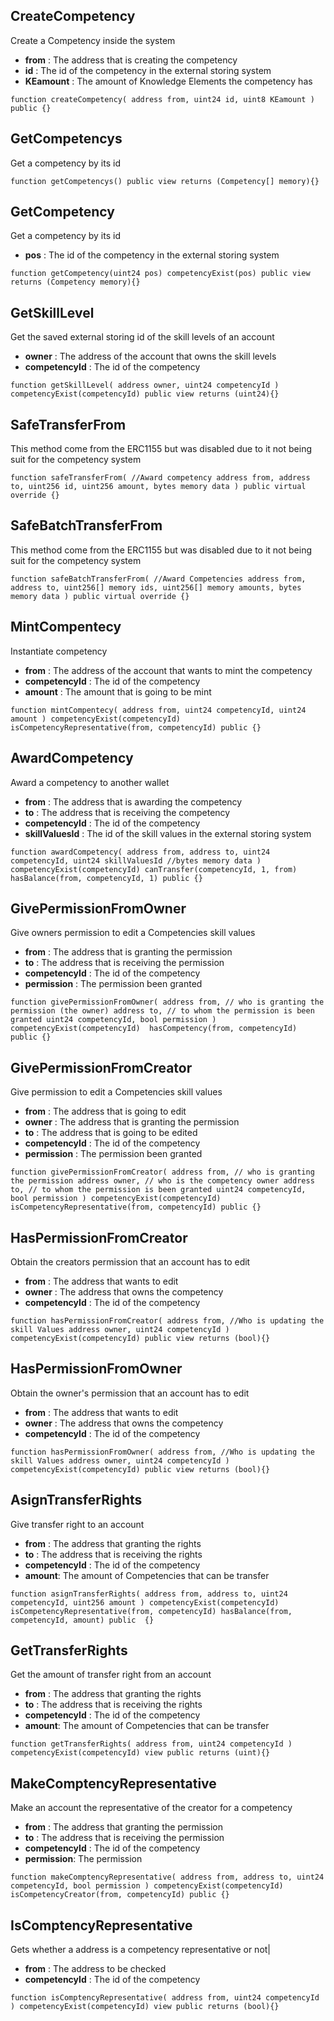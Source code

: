 
## CreateCompetency

   Create a Competency inside the system
  
   - **from** : The address that is creating the competency
   - **id** : The id of the competency in the external storing system
   - **KEamount** : The amount of Knowledge Elements the competency has
   
 
   `function createCompetency(
       address from,
       uint24 id,
       uint8 KEamount
   ) public {}`
 
## GetCompetencys

   Get a competency by its id

   `function getCompetencys() public view returns (Competency[] memory){}`
    
## GetCompetency

   Get a competency by its id
 
   - **pos** : The id of the competency in the external storing system

   `function getCompetency(uint24 pos) competencyExist(pos) public view returns (Competency memory){}`
 
## GetSkillLevel

   Get the saved external storing id of the skill levels of an account
  
   - **owner** : The address of the account that owns the skill levels
   - **competencyId** : The id of the competency
  
   `function getSkillLevel(
       address owner,
       uint24 competencyId
   ) competencyExist(competencyId) public view returns (uint24){}`
  
## SafeTransferFrom
   
   This method come from the ERC1155 but was disabled due to it not being suit for the competency system
 
   `function safeTransferFrom( //Award competency
       address from,
       address to,
       uint256 id,
       uint256 amount,
       bytes memory data
   ) public virtual override {}`
 
 ## SafeBatchTransferFrom

   This method come from the ERC1155 but was disabled due to it not being suit for the competency system

   `function safeBatchTransferFrom( //Award Competencies
       address from,
       address to,
       uint256[] memory ids,
       uint256[] memory amounts,
       bytes memory data
   ) public virtual override {}`
  

 ## MintCompentecy

   Instantiate competency
  
   - **from** : The address of the account that wants to mint the competency
   - **competencyId** : The id of the competency
   - **amount** : The amount that is going to be mint
  
 
   `function mintCompentecy(
       address from,
       uint24 competencyId,
       uint24 amount
   ) competencyExist(competencyId) isCompetencyRepresentative(from, competencyId) public {}`

## AwardCompetency
   
  Award a competency to another wallet
  
   - **from** : The address that is awarding the competency
   - **to** : The address that is receiving the competency
   - **competencyId** : The id of the competency
   - **skillValuesId** : The id of the skill values in the external storing system

  
   `function awardCompetency(
       address from,
       address to,
       uint24 competencyId,
       uint24 skillValuesId
       //bytes memory data
   ) competencyExist(competencyId) canTransfer(competencyId, 1, from) hasBalance(from, competencyId, 1) public {}`
  
 ## GivePermissionFromOwner

   Give owners permission to edit a Competencies skill values
  
   - **from** : The address that is granting the permission
   - **to** : The address that is receiving the permission
   - **competencyId** : The id of the competency
   - **permission** : The permission been granted
 
   `function givePermissionFromOwner(
       address from, // who is granting the permission (the owner)
       address to, // to whom the permission is been granted
       uint24 competencyId,
       bool permission
   ) competencyExist(competencyId)  hasCompetency(from, competencyId)  public {}`
  
## GivePermissionFromCreator
    
   Give permission to edit a Competencies skill values
  
   - **from** : The address that is going to edit
   - **owner** : The address that is granting the permission
   - **to** : The address that is going to be edited
   - **competencyId** : The id of the competency
   - **permission** : The permission been granted

   `function givePermissionFromCreator(
       address from, // who is granting the permission
       address owner, // who is the competency owner
       address to, // to whom the permission is been granted
       uint24 competencyId,
       bool permission
   ) competencyExist(competencyId) isCompetencyRepresentative(from, competencyId) public {}`

## HasPermissionFromCreator  
   
   Obtain the creators permission that an account has to edit
  
   - **from** : The address that wants to edit
   - **owner** : The address that owns the competency
   - **competencyId** : The id of the competency


   `function hasPermissionFromCreator(
       address from, //Who is updating the skill Values
       address owner,
       uint24 competencyId
   ) competencyExist(competencyId) public view returns (bool){}`
 
## HasPermissionFromOwner

   Obtain the owner's permission that an account has to edit
  
   - **from** : The address that wants to edit
   - **owner** : The address that owns the competency
   - **competencyId** : The id of the competency

 
   `function hasPermissionFromOwner(
       address from, //Who is updating the skill Values
       address owner,
       uint24 competencyId
   ) competencyExist(competencyId) public view returns (bool){}`
 

## AsignTransferRights

   Give transfer right to an account
  
   - **from** : The address that granting the rights
   - **to** : The address that is receiving the rights
   - **competencyId** : The id of the competency
   - **amount**: The amount of Competencies that can be transfer

   `function asignTransferRights(
       address from,
       address to,
       uint24 competencyId,
       uint256 amount
   ) competencyExist(competencyId) isCompetencyRepresentative(from, competencyId) hasBalance(from, competencyId, amount) public  {}`

## GetTransferRights

   Get the amount of transfer right from an account
  
   - **from** : The address that granting the rights
   - **to** : The address that is receiving the rights
   - **competencyId** : The id of the competency
   - **amount**: The amount of Competencies that can be transfer
   
 
   `function getTransferRights(
       address from,
       uint24 competencyId
   ) competencyExist(competencyId) view public returns (uint){}`
  
##  MakeComptencyRepresentative
  
   Make an account the representative of the creator for a competency
  
   - **from** : The address that granting the permission
   - **to** : The address that is receiving the permission
   - **competencyId** : The id of the competency
   - **permission**: The permission
   
 
   `function makeComptencyRepresentative(
       address from,
       address to,
       uint24 competencyId,
       bool permission
   ) competencyExist(competencyId) isCompetencyCreator(from, competencyId) public {}`
 
##  IsComptencyRepresentative

   Gets whether a address is a competency representative or not|
  
   - **from** : The address to be checked
   - **competencyId** : The id of the competency
   
    
   `function isComptencyRepresentative(
       address from,
       uint24 competencyId
   ) competencyExist(competencyId) view public returns (bool){}`  

